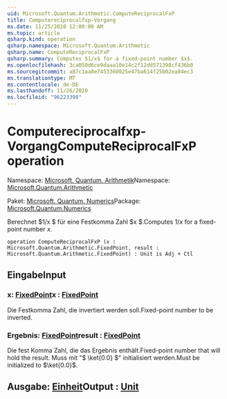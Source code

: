 ```yaml
---
uid: Microsoft.Quantum.Arithmetic.ComputeReciprocalFxP
title: Computereciprocalfxp-Vorgang
ms.date: 11/25/2020 12:00:00 AM
ms.topic: article
qsharp.kind: operation
qsharp.namespace: Microsoft.Quantum.Arithmetic
qsharp.name: ComputeReciprocalFxP
qsharp.summary: Computes $1/x$ for a fixed-point number $x$.
ms.openlocfilehash: 3ca050d6ce9daaa10e14c2f12dd571398cf436b0
ms.sourcegitcommit: a87c1aa8e7453360025e47ba614f25b02ea84ec3
ms.translationtype: MT
ms.contentlocale: de-DE
ms.lasthandoff: 11/26/2020
ms.locfileid: "96223390"
---
```

# <a name="computereciprocalfxp-operation"></a><span data-ttu-id="baff4-102">Computereciprocalfxp-Vorgang</span><span class="sxs-lookup"><span data-stu-id="baff4-102">ComputeReciprocalFxP operation</span></span>

<span data-ttu-id="baff4-103">Namespace: [Microsoft. Quantum. Arithmetik](xref:Microsoft.Quantum.Arithmetic)</span><span class="sxs-lookup"><span data-stu-id="baff4-103">Namespace: [Microsoft.Quantum.Arithmetic](xref:Microsoft.Quantum.Arithmetic)</span></span>

<span data-ttu-id="baff4-104">Paket: [Microsoft. Quantum. Numerics](https://nuget.org/packages/Microsoft.Quantum.Numerics)</span><span class="sxs-lookup"><span data-stu-id="baff4-104">Package: [Microsoft.Quantum.Numerics](https://nuget.org/packages/Microsoft.Quantum.Numerics)</span></span>


<span data-ttu-id="baff4-105">Berechnet $1/x $ für eine Festkomma Zahl $x $.</span><span class="sxs-lookup"><span data-stu-id="baff4-105">Computes $1/x$ for a fixed-point number $x$.</span></span>

```qsharp
operation ComputeReciprocalFxP (x : Microsoft.Quantum.Arithmetic.FixedPoint, result : Microsoft.Quantum.Arithmetic.FixedPoint) : Unit is Adj + Ctl
```


## <a name="input"></a><span data-ttu-id="baff4-106">Eingabe</span><span class="sxs-lookup"><span data-stu-id="baff4-106">Input</span></span>

### <a name="x--fixedpoint"></a><span data-ttu-id="baff4-107">x: [FixedPoint](xref:Microsoft.Quantum.Arithmetic.FixedPoint)</span><span class="sxs-lookup"><span data-stu-id="baff4-107">x : [FixedPoint](xref:Microsoft.Quantum.Arithmetic.FixedPoint)</span></span>

<span data-ttu-id="baff4-108">Die Festkomma Zahl, die invertiert werden soll.</span><span class="sxs-lookup"><span data-stu-id="baff4-108">Fixed-point number to be inverted.</span></span>


### <a name="result--fixedpoint"></a><span data-ttu-id="baff4-109">Ergebnis: [FixedPoint](xref:Microsoft.Quantum.Arithmetic.FixedPoint)</span><span class="sxs-lookup"><span data-stu-id="baff4-109">result : [FixedPoint](xref:Microsoft.Quantum.Arithmetic.FixedPoint)</span></span>

<span data-ttu-id="baff4-110">Die fest Komma Zahl, die das Ergebnis enthält.</span><span class="sxs-lookup"><span data-stu-id="baff4-110">Fixed-point number that will hold the result.</span></span> <span data-ttu-id="baff4-111">Muss mit "$ \ket{0.0} $" initialisiert werden.</span><span class="sxs-lookup"><span data-stu-id="baff4-111">Must be initialized to $\ket{0.0}$.</span></span>



## <a name="output--unit"></a><span data-ttu-id="baff4-112">Ausgabe: [Einheit](xref:microsoft.quantum.lang-ref.unit)</span><span class="sxs-lookup"><span data-stu-id="baff4-112">Output : [Unit](xref:microsoft.quantum.lang-ref.unit)</span></span>

